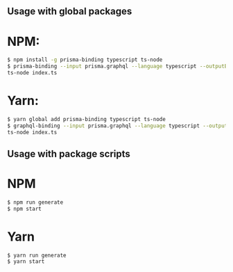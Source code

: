 ## Usage with global packages

# NPM:

```bash
$ npm install -g prisma-binding typescript ts-node
$ prisma-binding --input prisma.graphql --language typescript --outputBinding prisma.ts
ts-node index.ts
```

# Yarn:

```bash
$ yarn global add prisma-binding typescript ts-node
$ graphql-binding --input prisma.graphql --language typescript --outputBinding prisma.ts
ts-node index.ts
```

## Usage with package scripts

# NPM

```bash
$ npm run generate
$ npm start
```

# Yarn

```bash
$ yarn run generate
$ yarn start
```
